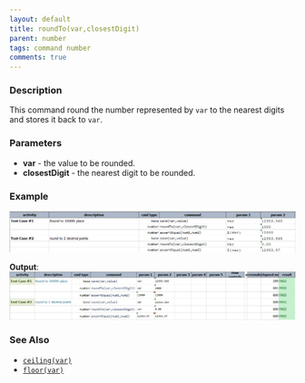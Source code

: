 ```yaml
---
layout: default
title: roundTo(var,closestDigit)
parent: number
tags: command number
comments: true
---
```



### Description
This command round the number represented by `var` to the nearest digits and stores it back to `var`.


### Parameters
- **var** \- the value to be rounded.
- **closestDigit** \- the nearest digit to be rounded.


### Example 
![script](image/roundTo_01.png)

**Output**:<br/>
![output](image/roundTo_02.png)


### See Also
- [`ceiling(var)`](ceiling(var))
- [`floor(var)`](floor(var))
